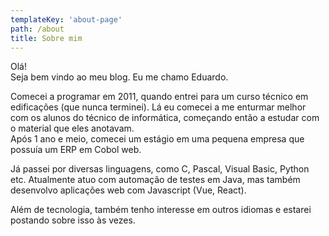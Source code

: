 ```yaml
---
templateKey: 'about-page'
path: /about
title: Sobre mim
---
```

Olá!  
Seja bem vindo ao meu blog. Eu me chamo Eduardo.  
  
Comecei a programar em 2011, quando entrei para um curso
técnico em edificações (que nunca terminei). Lá eu comecei a
me enturmar melhor com os alunos do técnico de informática,
começando então a estudar com o material que eles anotavam.  
Após 1 ano e meio, comecei um estágio em uma pequena empresa
que possuía um ERP em Cobol web.  
  
Já passei por diversas linguagens, como C, Pascal, Visual Basic,
Python etc. Atualmente atuo com automação de testes em Java, mas também desenvolvo aplicações web com Javascript (Vue, React).  
  
Além de tecnologia, também tenho interesse em outros idiomas e estarei
postando sobre isso às vezes.